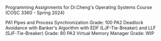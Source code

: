 Programming Assignments for Dr.Cheng's Operating Systems Course (COSC 3360 - Spring 2024)

PA1 Pipes and Process Synchronization Grade: 100
PA2 Deadlock Avoidance with Banker's Algorithm with EDF (LJF-Tie-Breaker) and LLF (SJF-Tie-Breaker) Grade: 80
PA3 Virtual Memory Manager Grade: WIP
